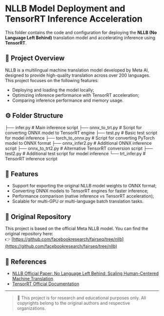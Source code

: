 # NLLB Model Deployment and TensorRT Inference Acceleration

This folder contains the code and configuration for deploying the **NLLB (No Language Left Behind)** translation model and accelerating inference using **TensorRT**.

## 📘 Project Overview
NLLB is a multilingual machine translation model developed by Meta AI, designed to provide high-quality translation across over 200 languages.  
This project focuses on the following features:
- Deploying and loading the model locally;
- Optimizing inference performance with TensorRT acceleration;
- Comparing inference performance and memory usage.

## ⚙️ Folder Structure

├── infer.py # Main inference script
├── onnx_to_trt.py # Script for converting ONNX model to TensorRT engine
├── test.py # Basic test script for model inference
├── torch_to_onnx.py # Script for converting PyTorch model to ONNX format
├── onnx_infer2.py # Additional ONNX inference script
├── onnx_to_trt2.py # Alternative TensorRT conversion script
├── test2.py # Additional test script for model inference
└── trt_infer.py # TensorRT inference script


## 🚀 Features
- Support for exporting the original NLLB model weights to ONNX format;
- Converting ONNX models to TensorRT engines for faster inference;
- Performance comparison (native inference vs TensorRT acceleration);
- Scalable for multi-GPU or multi-language batch translation tasks.

## 🔗 Original Repository
This project is based on the official Meta NLLB model. You can find the original repository here:  
👉 [https://github.com/facebookresearch/fairseq/tree/nllb](https://github.com/facebookresearch/fairseq/tree/nllb)

## 📄 References
- [NLLB Official Paper: No Language Left Behind: Scaling Human-Centered Machine Translation](https://arxiv.org/abs/2207.04672)
- [TensorRT Official Documentation](https://developer.nvidia.com/tensorrt)

---

> 🧩 This project is for research and educational purposes only. All copyrights belong to the original authors and respective organizations.
